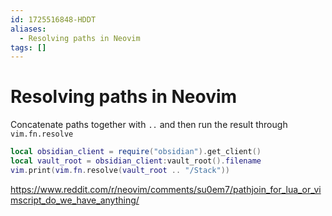 ```yaml
---
id: 1725516848-HDDT
aliases:
  - Resolving paths in Neovim
tags: []
---
```


# Resolving paths in Neovim

Concatenate paths together with `..` and then run the result through `vim.fn.resolve`

```lua
local obsidian_client = require("obsidian").get_client()
local vault_root = obsidian_client:vault_root().filename
vim.print(vim.fn.resolve(vault_root .. "/Stack"))
```

https://www.reddit.com/r/neovim/comments/su0em7/pathjoin_for_lua_or_vimscript_do_we_have_anything/

